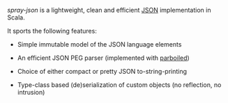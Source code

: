 _spray-json_ is a lightweight, clean and efficient [JSON][] implementation in Scala.

It sports the following features:

* Simple immutable model of the JSON language elements
* An efficient JSON PEG parser (implemented with [parboiled][])
* Choice of either compact or pretty JSON to-string-printing
* Type-class based (de)serialization of custom objects (no reflection, no intrusion)

  [JSON]: http://json.org
  [parboiled]: http://parboiled.org
